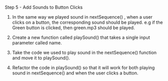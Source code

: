 Step 5 - Add Sounds to Button Clicks

1.  In the same way we played sound in nextSequence() , when a user
    clicks on a button, the corresponding sound should be played. e.g if
    the Green button is clicked, then green.mp3 should be played.

2.  Create a new function called playSound() that takes a single input
    parameter called name.

3.  Take the code we used to play sound in the nextSequence() function
    and move it to playSound().

4.  Refactor the code in playSound() so that it will work for both
    playing sound in nextSequence() and when the user clicks a button.
